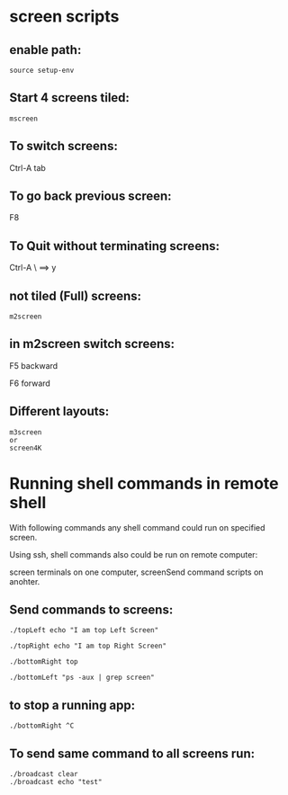 # screen scripts

## enable path:
```
source setup-env
```
## Start 4 screens tiled:
```
mscreen
```
## To switch screens:
Ctrl-A tab

## To go back previous screen:

F8


## To Quit without terminating screens:
Ctrl-A \ ==> y

## not tiled (Full) screens:
```
m2screen
```

## in m2screen switch screens:

F5 backward

F6 forward

## Different layouts:
```
m3screen
or
screen4K
```

# Running shell commands in remote shell

With following commands any shell command could run on specified screen.

Using ssh, shell commands also could be run on remote computer:

screen terminals on one computer, screenSend command scripts on anohter.

## Send commands to screens:
```
./topLeft echo "I am top Left Screen"

./topRight echo "I am top Right Screen"

./bottomRight top

./bottomLeft "ps -aux | grep screen"
```

## to stop a running app:
```
./bottomRight ^C
```
## To send same command to all screens run:
```
./broadcast clear
./broadcast echo "test"
```

